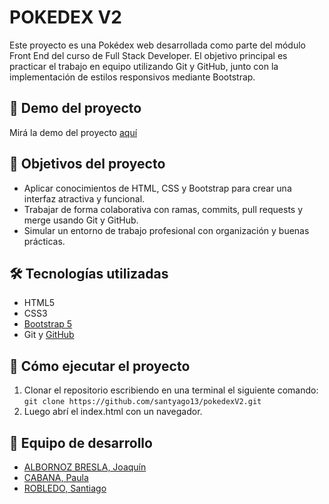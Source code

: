 # POKEDEX V2
Este proyecto es una Pokédex web desarrollada como parte del módulo Front End del curso de Full Stack Developer. El objetivo principal es practicar el trabajo en equipo utilizando Git y GitHub, junto con la implementación de estilos responsivos mediante Bootstrap.

## 🔗 Demo del proyecto
Mirá la demo del proyecto [aquí](http://pokedexv2a.netlify.app/)

## 🎯 Objetivos del proyecto
- Aplicar conocimientos de HTML, CSS y Bootstrap para crear una interfaz atractiva y funcional.
- Trabajar de forma colaborativa con ramas, commits, pull requests y merge usando Git y GitHub.
- Simular un entorno de trabajo profesional con organización y buenas prácticas.

## 🛠️ Tecnologías utilizadas
- HTML5
- CSS3
- [Bootstrap 5](https://getbootstrap.com/)
- Git y [GitHub](https://github.com/)

## 🚀 Cómo ejecutar el  proyecto
1. Clonar el repositorio escribiendo en una terminal el siguiente comando: `git clone https://github.com/santyago13/pokedexV2.git`
1. Luego abrí el index.html con un navegador.

## 👥 Equipo de desarrollo
- [ALBORNOZ BRESLA, Joaquín](https://github.com/JQNPro10)
- [CABANA, Paula](https://www.linkedin.com/in/paula-cabana-025a59a9/)
- [ROBLEDO, Santiago](https://github.com/santyago13)